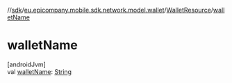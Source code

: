//[sdk](../../../index.md)/[eu.epicompany.mobile.sdk.network.model.wallet](../index.md)/[WalletResource](index.md)/[walletName](wallet-name.md)

# walletName

[androidJvm]\
val [walletName](wallet-name.md): [String](https://kotlinlang.org/api/latest/jvm/stdlib/kotlin/-string/index.html)
